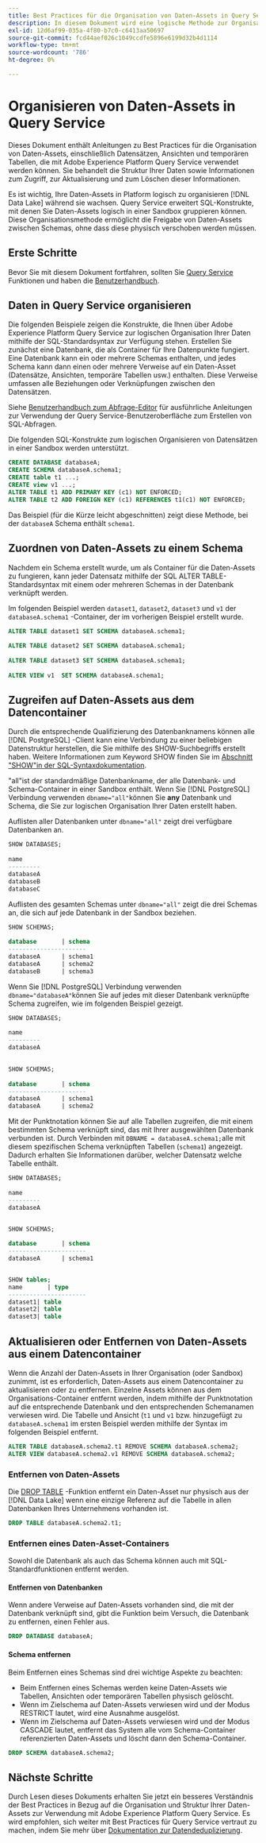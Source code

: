 ```yaml
---
title: Best Practices für die Organisation von Daten-Assets in Query Service
description: In diesem Dokument wird eine logische Methode zur Organisation von Daten beschrieben, um die Verwendung von Query Service zu erleichtern.
exl-id: 12d6af99-035a-4f80-b7c0-c6413aa50697
source-git-commit: fcd44aef026c1049ccdfe5896e6199d32b4d1114
workflow-type: tm+mt
source-wordcount: '786'
ht-degree: 0%

---
```


# Organisieren von Daten-Assets in Query Service

Dieses Dokument enthält Anleitungen zu Best Practices für die Organisation von Daten-Assets, einschließlich Datensätzen, Ansichten und temporären Tabellen, die mit Adobe Experience Platform Query Service verwendet werden können. Sie behandelt die Struktur Ihrer Daten sowie Informationen zum Zugriff, zur Aktualisierung und zum Löschen dieser Informationen.

Es ist wichtig, Ihre Daten-Assets in Platform logisch zu organisieren [!DNL Data Lake] während sie wachsen. Query Service erweitert SQL-Konstrukte, mit denen Sie Daten-Assets logisch in einer Sandbox gruppieren können. Diese Organisationsmethode ermöglicht die Freigabe von Daten-Assets zwischen Schemas, ohne dass diese physisch verschoben werden müssen.

## Erste Schritte

Bevor Sie mit diesem Dokument fortfahren, sollten Sie [Query Service](../home.md) Funktionen und haben die [Benutzerhandbuch](../ui/user-guide.md).

## Daten in Query Service organisieren

Die folgenden Beispiele zeigen die Konstrukte, die Ihnen über Adobe Experience Platform Query Service zur logischen Organisation Ihrer Daten mithilfe der SQL-Standardsyntax zur Verfügung stehen. Erstellen Sie zunächst eine Datenbank, die als Container für Ihre Datenpunkte fungiert. Eine Datenbank kann ein oder mehrere Schemas enthalten, und jedes Schema kann dann einen oder mehrere Verweise auf ein Daten-Asset (Datensätze, Ansichten, temporäre Tabellen usw.) enthalten. Diese Verweise umfassen alle Beziehungen oder Verknüpfungen zwischen den Datensätzen.

Siehe [Benutzerhandbuch zum Abfrage-Editor](../ui/user-guide.md) für ausführliche Anleitungen zur Verwendung der Query Service-Benutzeroberfläche zum Erstellen von SQL-Abfragen.

Die folgenden SQL-Konstrukte zum logischen Organisieren von Datensätzen in einer Sandbox werden unterstützt.

```SQL
CREATE DATABASE databaseA;
CREATE SCHEMA databaseA.schema1;
CREATE table t1 ...;
CREATE view v1 ...;
ALTER TABLE t1 ADD PRIMARY KEY (c1) NOT ENFORCED;
ALTER TABLE t2 ADD FOREIGN KEY (c1) REFERENCES t1(c1) NOT ENFORCED;
```

Das Beispiel (für die Kürze leicht abgeschnitten) zeigt diese Methode, bei der `databaseA` Schema enthält `schema1`.

## Zuordnen von Daten-Assets zu einem Schema

Nachdem ein Schema erstellt wurde, um als Container für die Daten-Assets zu fungieren, kann jeder Datensatz mithilfe der SQL ALTER TABLE-Standardsyntax mit einem oder mehreren Schemas in der Datenbank verknüpft werden.

Im folgenden Beispiel werden `dataset1`, `dataset2`, `dataset3` und `v1` der `databaseA.schema1` -Container, der im vorherigen Beispiel erstellt wurde.

```SQL
ALTER TABLE dataset1 SET SCHEMA databaseA.schema1;
 
ALTER TABLE dataset2 SET SCHEMA databaseA.schema1;
 
ALTER TABLE dataset3 SET SCHEMA databaseA.schema1;
 
ALTER VIEW v1  SET SCHEMA databaseA.schema1;
```

## Zugreifen auf Daten-Assets aus dem Datencontainer

Durch die entsprechende Qualifizierung des Datenbanknamens können alle [!DNL PostgreSQL] -Client kann eine Verbindung zu einer beliebigen Datenstruktur herstellen, die Sie mithilfe des SHOW-Suchbegriffs erstellt haben. Weitere Informationen zum Keyword SHOW finden Sie im [Abschnitt &quot;SHOW&quot;in der SQL-Syntaxdokumentation](../sql/syntax.md#show).

&quot;all&quot;ist der standardmäßige Datenbankname, der alle Datenbank- und Schema-Container in einer Sandbox enthält. Wenn Sie [!DNL PostgreSQL] Verbindung verwenden `dbname="all"`können Sie **any** Datenbank und Schema, die Sie zur logischen Organisation Ihrer Daten erstellt haben.

Auflisten aller Datenbanken unter `dbname="all"` zeigt drei verfügbare Datenbanken an.

```sql
SHOW DATABASES;
  
name     
---------
databaseA
databaseB
databaseC
```

Auflisten des gesamten Schemas unter `dbname="all"` zeigt die drei Schemas an, die sich auf jede Datenbank in der Sandbox beziehen.

```SQL
SHOW SCHEMAS;
  
database       | schema
----------------------
databaseA      | schema1
databaseA      | schema2
databaseB      | schema3
```

Wenn Sie [!DNL PostgreSQL] Verbindung verwenden `dbname="databaseA"`können Sie auf jedes mit dieser Datenbank verknüpfte Schema zugreifen, wie im folgenden Beispiel gezeigt.

```sql
SHOW DATABASES;
  
name     
---------
databaseA
 

SHOW SCHEMAS;
  
database       | schema
----------------------
databaseA      | schema1
databaseA      | schema2
```

Mit der Punktnotation können Sie auf alle Tabellen zugreifen, die mit einem bestimmten Schema verknüpft sind, das mit Ihrer ausgewählten Datenbank verbunden ist. Durch Verbinden mit `DBNAME = databaseA.schema1;`alle mit diesem spezifischen Schema verknüpften Tabellen (`schema1`) angezeigt. Dadurch erhalten Sie Informationen darüber, welcher Datensatz welche Tabelle enthält.

```sql
SHOW DATABASES;
  
name     
---------
databaseA


SHOW SCHEMAS;
  
database       | schema
----------------------
databaseA      | schema1


SHOW tables;
name       | type
----------------------
dataset1| table
dataset2| table
dataset3| table
```

## Aktualisieren oder Entfernen von Daten-Assets aus einem Datencontainer

Wenn die Anzahl der Daten-Assets in Ihrer Organisation (oder Sandbox) zunimmt, ist es erforderlich, Daten-Assets aus einem Datencontainer zu aktualisieren oder zu entfernen. Einzelne Assets können aus dem Organisations-Container entfernt werden, indem mithilfe der Punktnotation auf die entsprechende Datenbank und den entsprechenden Schemanamen verwiesen wird. Die Tabelle und Ansicht (`t1` und `v1` bzw. hinzugefügt zu `databaseA.schema1` im ersten Beispiel werden mithilfe der Syntax im folgenden Beispiel entfernt.

```sql
ALTER TABLE databaseA.schema2.t1 REMOVE SCHEMA databaseA.schema2;
ALTER VIEW databaseA.schema2.v1 REMOVE SCHEMA databaseA.schema2;
```

### Entfernen von Daten-Assets

Die [DROP TABLE](../sql/syntax.md#drop-table) -Funktion entfernt ein Daten-Asset nur physisch aus der [!DNL Data Lake] wenn eine einzige Referenz auf die Tabelle in allen Datenbanken Ihres Unternehmens vorhanden ist.

```sql
DROP TABLE databaseA.schema2.t1;
```

### Entfernen eines Daten-Asset-Containers

Sowohl die Datenbank als auch das Schema können auch mit SQL-Standardfunktionen entfernt werden.

#### Entfernen von Datenbanken

Wenn andere Verweise auf Daten-Assets vorhanden sind, die mit der Datenbank verknüpft sind, gibt die Funktion beim Versuch, die Datenbank zu entfernen, einen Fehler aus.

```sql
DROP DATABASE databaseA;
```

#### Schema entfernen

Beim Entfernen eines Schemas sind drei wichtige Aspekte zu beachten:

- Beim Entfernen eines Schemas werden keine Daten-Assets wie Tabellen, Ansichten oder temporären Tabellen physisch gelöscht.
- Wenn im Zielschema auf Daten-Assets verwiesen wird und der Modus RESTRICT lautet, wird eine Ausnahme ausgelöst.
- Wenn im Zielschema auf Daten-Assets verwiesen wird und der Modus CASCADE lautet, entfernt das System alle vom Schema-Container referenzierten Daten-Assets und löscht dann den Schema-Container.

```sql
DROP SCHEMA databaseA.schema2;
```

## Nächste Schritte

Durch Lesen dieses Dokuments erhalten Sie jetzt ein besseres Verständnis der Best Practices in Bezug auf die Organisation und Struktur Ihrer Daten-Assets zur Verwendung mit Adobe Experience Platform Query Service. Es wird empfohlen, sich weiter mit Best Practices für Query Service vertraut zu machen, indem Sie mehr über [Dokumentation zur Datendeduplizierung](../essential-concepts/deduplication.md).
